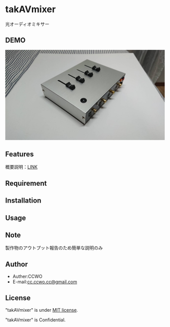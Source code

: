# takAVmixer

光オーディオミキサー

## DEMO

<div align="cneter">
  <img src="image/takAVmixer.jpg" title="block">
</div>

## Features

概要説明：[LINK](https://github.com/CC-WO/takAVmixer/blob/master/takAVmixer.md)

## Requirement

## Installation

## Usage

## Note

製作物のアウトプット報告のため簡単な説明のみ

## Author

- Auther:CCWO
- E-mail:cc.ccwo.cc@gmail.com

## License

"takAVmixer" is under [MIT license](https://en.wikipedia.org/wiki/MIT_License).

"takAVmixer" is Confidential.
